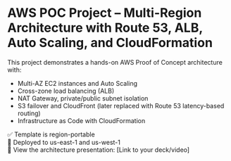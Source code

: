 # AWS POC Project – Multi-Region Architecture with Route 53, ALB, Auto Scaling, and CloudFormation

This project demonstrates a hands-on AWS Proof of Concept architecture with:
- Multi-AZ EC2 instances and Auto Scaling
- Cross-zone load balancing (ALB)
- NAT Gateway, private/public subnet isolation
- S3 failover and CloudFront (later replaced with Route 53 latency-based routing)
- Infrastructure as Code with CloudFormation

✅ Template is region-portable  
📍 Deployed to us-east-1 and us-west-1  
📄 View the architecture presentation: [Link to your deck/video]
